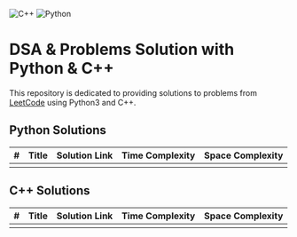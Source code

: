 
![C++](https://img.shields.io/badge/c++-%2300599C.svg?style=for-the-badge&logo=c%2B%2B&logoColor=white)
![Python](https://img.shields.io/badge/python-3670A0?style=for-the-badge&logo=python&logoColor=ffdd54)

# DSA & Problems Solution with Python & C++

This repository is dedicated to providing solutions to problems from [LeetCode](https://leetcode.com) using Python3 and C++. 

## Python Solutions

| # | Title | Solution Link | Time Complexity | Space Complexity |
|---|-------|---------------|-----------------|------------------|
|   |       |               |                 |                  |

## C++ Solutions

| # | Title | Solution Link | Time Complexity | Space Complexity |
|---|-------|---------------|-----------------|------------------|
|   |       |               |                 |                  |

